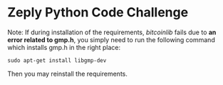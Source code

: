 # Zeply Python Code Challenge

Note: If during installation of the requirements, *bitcoinlib* fails due to **an error related to gmp.h**, you simply need to run the following command which installs gmp.h in the right place:

`sudo apt-get install libgmp-dev`

Then you may reinstall the requirements.